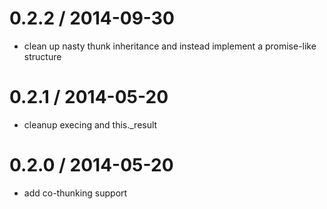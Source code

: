 
0.2.2 / 2014-09-30 
==================

 * clean up nasty thunk inheritance and instead implement a promise-like structure

0.2.1 / 2014-05-20 
==================

 * cleanup execing and this._result

0.2.0 / 2014-05-20 
==================

 * add co-thunking support
